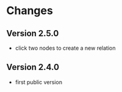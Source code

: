 # Changes

## Version 2.5.0
* click two nodes to create a new relation 

## Version 2.4.0
* first public version
